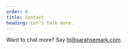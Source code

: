 ```yaml
---
order: 6
title: Contact
heading: Let’s talk more.
---
```


 <p>Want to chat more? Say <a href="mailto:hi@sarahsemark.com">hi@sarahsemark.com</a>.</p>
